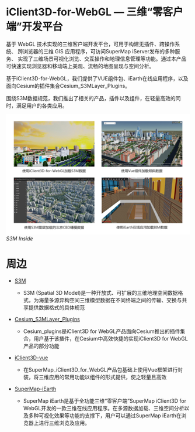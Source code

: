 # iClient3D-for-WebGL — 三维“零客户端”开发平台

基于 WebGL 技术实现的三维客户端开发平台，可用于构建无插件、跨操作系统、 跨浏览器的三维 GIS 应用程序，可访问SuperMap iServer发布的多种服务、 实现了三维场景可视化浏览、交互操作和地理信息管理等功能。通过本产品可快速实现浏览器和移动端上美观、流畅的地图呈现与空间分析。

基于iClient3D-for-WebGL，我们提供了VUE组件包、iEarth在线应用程序，以及面向Cesium的插件集合Cesium_S3MLayer_Plugins。

围绕S3M数据规范，我们推出了相关的产品，插件以及组件，在轻量高效的同时，满足用户的各类应用。

![](./Cesium_S3MLayer_Plugins/figures/all.png)
_S3M Inside_

# 周边

* [S3M ](https://github.com/SuperMap/s3m-spec)

    * S3M (Spatial 3D Model)是一种开放式、可扩展的三维地理空间数据格式，为海量多源异构空间三维模型数据在不同终端之间的传输、交换与共享提供数据格式的具体规范

* [Cesium_S3MLayer_Plugins](./Cesium_S3MLayer_Plugins/)
    * Cesium_plugins是iClient3D for WebGL产品面向Cesium推出的插件集合，用户基于该插件，在Cesium中高效快捷的实现iClient3D for WebGL产品的部分功能

* [iClient3D-vue](https://github.com/SuperMap/iClient3D-vue)
    * 在SuperMap_iClient3D_for_WebGL产品包基础上使用Vue框架进行封装，将三维应用的常用功能以组件的形式提供，使之轻量且高效

* [SuperMap-iEarth](https://github.com/SuperMap/SuperMap-iEarth)
    * SuperMap iEarth是基于全功能三维“零客户端”SuperMap iClient3D for WebGL开发的一款三维在线应用程序。在多源数据加载、三维空间分析以及多种可视化效果等功能的支撑下，用户可以通过SuperMap iEarth在浏览器上进行三维浏览及应用。